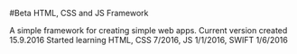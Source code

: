 #Beta HTML, CSS and JS Framework

A simple framework for creating simple web apps.
Current version created 15.9.2016
Started learning HTML, CSS 7/2016, JS 1/1/2016, SWIFT 1/6/2016
